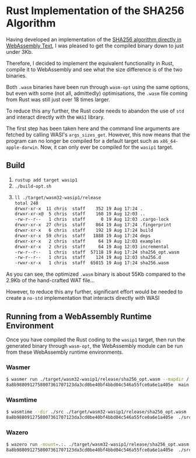 # Rust Implementation of the SHA256 Algorithm

Having developed an implementation of the [SHA256 algorithm directly in WebAssembly Text](https://github.com/ChrisWhealy/wasm_sha256), I was pleased to get the compiled binary down to just under 3Kb.

Therefore, I decided to implement the equivalent functionality in Rust, compile it to WebAssembly and see what the size difference is of the two binaries.

Both `.wasm` binaries have been run through `wasm-opt` using the same options, but even with some (not all, admittedly) optimisations, the `.wasm` file coming from Rust was still just over 18 times larger.

To reduce this any further, the Rust code needs to abandon the use of `std` and interact directly with the `WASI` library.

The first step has been taken here and the command line arguments are fetched by calling WASI's `args_sizes_get`.
However, this now means that the program can no longer be compiled for a default target such as `x86_64-apple-darwin`.
Now, it can only ever be compiled for the `wasip1` target.  

## Build

1. `rustup add target wasip1`
2. `./build-opt.sh`
4. ```bash
   ll ./target/wasm32-wasip1/release                                                  
   total 248
   drwxr-xr-x  11 chris  staff    352 19 Aug 17:24 .
   drwxr-xr-x@  5 chris  staff    160 19 Aug 12:03 ..
   -rw-r--r--   1 chris  staff      0 19 Aug 12:03 .cargo-lock
   drwxr-xr-x  27 chris  staff    864 19 Aug 17:24 .fingerprint
   drwxr-xr-x   6 chris  staff    192 19 Aug 17:24 build
   drwxr-xr-x  59 chris  staff   1888 19 Aug 17:24 deps
   drwxr-xr-x   2 chris  staff     64 19 Aug 12:03 examples
   drwxr-xr-x   2 chris  staff     64 19 Aug 12:03 incremental
   -rw-r--r--   1 chris  staff  57118 19 Aug 17:24 sha256_opt.wasm
   -rw-r--r--   1 chris  staff    124 19 Aug 12:03 sha256.d
   -rwxr-xr-x   1 chris  staff  65015 19 Aug 17:24 sha256.wasm
   ```

As you can see, the optimized `.wasm` binary is about 55Kb compared to the 2.9Kb of the hand-crafted WAT file...

However, to reduce this any further, significant effort would be needed to create a `no-std` implementation that interacts directly with WASI

## Running from a WebAssembly Runtime Environment

Once you have compiled the Rust coding to the `wasip1` target, then run the generated binary through `wasm-opt`, the WebAssembly module can be run from these WebAssembly runtime environments.

### Wasmer

```bash
$ wasmer run ./target/wasm32-wasip1/release/sha256_opt.wasm --mapdir /::./src main.rs   
8a8b9880912758007361707123da3cd0be40bf4bbd04c546a55fce0a6e1a405e  main.rs
```

### Wasmtime

```bash
$ wasmtime --dir ./src ./target/wasm32-wasip1/release/sha256_opt.wasm ./src/main.rs
8a8b9880912758007361707123da3cd0be40bf4bbd04c546a55fce0a6e1a405e  ./src/main.rs
```

### Wazero

```bash
$ wazero run -mount=.:. ./target/wasm32-wasip1/release/sha256_opt.wasm ./src/main.rs 
8a8b9880912758007361707123da3cd0be40bf4bbd04c546a55fce0a6e1a405e  ./src/main.rs
```
